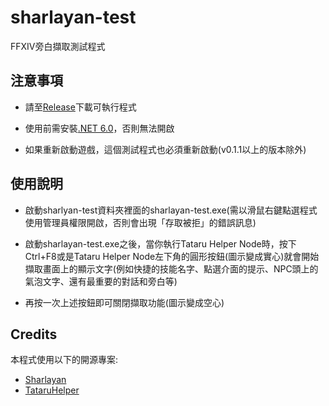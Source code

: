 # sharlayan-test
FFXIV旁白擷取測試程式

## 注意事項
- 請至[Release](https://github.com/winw1010/sharlayan-test/releases)下載可執行程式

- 使用前需安裝[.NET 6.0](https://dotnet.microsoft.com/en-us/download/dotnet/thank-you/sdk-6.0.407-windows-x64-installer)，否則無法開啟

- 如果重新啟動遊戲，這個測試程式也必須重新啟動(v0.1.1以上的版本除外)

## 使用說明
- 啟動sharlyan-test資料夾裡面的sharlayan-test.exe(需以滑鼠右鍵點選程式使用管理員權限開啟，否則會出現「存取被拒」的錯誤訊息)

- 啟動sharlayan-test.exe之後，當你執行Tataru Helper Node時，按下Ctrl+F8或是Tataru Helper Node左下角的圓形按鈕(圖示變成實心)就會開始擷取畫面上的顯示文字(例如快捷的技能名字、點選介面的提示、NPC頭上的氣泡文字、還有最重要的對話和旁白等)

- 再按一次上述按鈕即可關閉擷取功能(圖示變成空心)

## Credits
本程式使用以下的開源專案:
* [Sharlayan](https://github.com/FFXIVAPP/sharlayan)
* [TataruHelper](https://github.com/NightlyRevenger/TataruHelper)  
